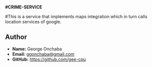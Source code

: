 **#CRIME-SERVICE**

#This is a service that implements maps integration which in turn calls location services of google.

## Author

- **Name:** George Onchaba
- **Email:** ggonchaba@gmail.com
- **GitHub:** https://github.com/gee-cpu



